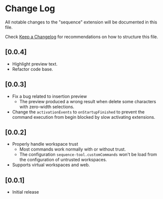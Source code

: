 # Change Log

All notable changes to the "sequence" extension will be documented in this file.

Check [Keep a Changelog](http://keepachangelog.com/) for recommendations on how to structure this file.

## [0.0.4]

- Highlight preview text.
- Refactor code base.

## [0.0.3]

- Fix a bug related to insertion preview
  - The preview produced a wrong result when delete some characters with zero-width selections.
- Change the `activationEvents` to `onStartupFinished` to prevent the command execution from begin blocked by slow activating extensions.

## [0.0.2]

- Properly handle workspace trust
  - Most commands work normally with or without trust.
  - The configuration `sequence-tool.customCommands` won't be load from the configuration of untrusted workspaces.
- Supports virtual workspaces and web.

## [0.0.1]

- Initial release
